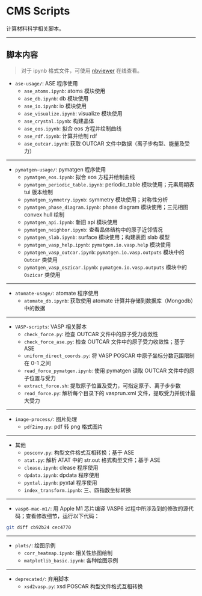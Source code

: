 # CMS Scripts

计算材料科学相关脚本。

---

## 脚本内容

>对于 ipynb 格式文件，可使用 [nbviewer](https://nbviewer.org/) 在线查看。

- `ase-usage/`: ASE 程序使用
  - `ase_atoms.ipynb`: atoms 模块使用
  - `ase_db.ipynb`: db 模块使用
  - `ase_io.ipynb`: io 模块使用
  - `ase_visualize.ipynb`: visualize 模块使用
  - `ase_crystal.ipynb`: 构建晶体
  - `ase_eos.ipynb`: 拟合 eos 方程并绘制曲线
  - `ase_rdf.ipynb`: 计算并绘制 rdf
  - `ase_outcar.ipynb`: 获取 OUTCAR 文件中数据（离子步构型、能量及受力）

---

- `pymatgen-usage/`: pymatgen 程序使用
  - `pymatgen_eos.ipynb`: 拟合 eos 方程并绘制曲线
  - `pymatgen_periodic_table.ipynb`: periodic_table 模块使用；元素周期表 tui 版本绘制
  - `pymatgen_symmetry.ipynb`: symmetry 模块使用；对称性分析
  - `pymatgen_phase_diagram.ipynb`: phase diagram 模块使用；三元相图 convex hull 绘制
  - `pymatgen_api.ipynb`: 新旧 api 模块使用
  - `pymatgen_neighbor.ipynb`: 查看晶体结构中的原子近邻情况
  - `pymatgen_slab.ipynb`: surface 模块使用；构建表面 slab 模型
  - `pymatgen_vasp_help.ipynb`: `pymatgen.io.vasp.help` 模块使用
  - `pymatgen_vasp_outcar.ipynb`: `pymatgen.io.vasp.outputs` 模块中的 `Outcar` 类使用
  - `pymatgen_vasp_oszicar.ipynb`: `pymatgen.io.vasp.outputs` 模块中的 `Oszicar` 类使用

---

- `atomate-usage/`: atomate 程序使用
  - `atomate_db.ipynb`: 获取使用 atomate 计算并存储到数据库（Mongodb）中的数据

---

- `VASP-scripts`: VASP 相关脚本
  - `check_force.py`: 检查 OUTCAR 文件中的原子受力收敛性
  - `check_force_ase.py`: 检查 OUTCAR 文件中的原子受力收敛性；基于 ASE
  - `uniform_direct_coords.py`: 将 VASP POSCAR 中原子坐标分数范围限制在 0-1 之间
  - `read_force_pymatgen.ipynb`: 使用 pymatgen 读取 OUTCAR 文件中的原子位置与受力
  - `extract_force.sh`: 提取原子位置及受力，可指定原子、离子步步数
  - `read_force.py`: 解析每个目录下的 vasprun.xml 文件，提取受力并统计最大受力

---

- `image-process/`: 图片处理
  - `pdf2img.py`: pdf 转 png 格式图片

---

- 其他
  - `posconv.py`: 构型文件格式互相转换；基于 ASE
  - `atat.py`: 解析 ATAT 中的 str.out 格式构型文件；基于 ASE
  - `clease.ipynb`: clease 程序使用
  - `dpdata.ipynb`: dpdata 程序使用
  - `pyxtal.ipynb`: pyxtal 程序使用
  - `index_transform.ipynb`: 三、四指数坐标转换

---

- `vasp6-mac-m1/`: 用 Apple M1 芯片编译 VASP6 过程中所涉及到的修改的源代码；查看修改细节，运行以下代码：

```bash
git diff cb92b24 cec4770
```

---

- `plots/`: 绘图示例
  - `corr_heatmap.ipynb`: 相关性热图绘制
  - `matplotlib_basic.ipynb`: 各种绘图示例

---

- `deprecated/`: 弃用脚本
  - `xsd2vasp.py`: xsd POSCAR 构型文件格式互相转换
